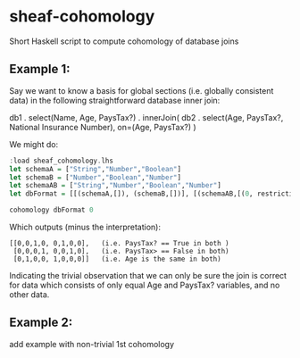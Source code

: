 # sheaf-cohomology
Short Haskell script to compute cohomology of database joins

## Example 1:

Say we want to know a basis for global sections (i.e. globally consistent data) in the following straightforward database inner join:

db1 . select(Name, Age, PaysTax?) . innerJoin( db2 . select(Age, PaysTax?, National Insurance Number), on=(Age, PaysTax?) )

We might do:
```haskell
:load sheaf_cohomology.lhs
let schemaA = ["String","Number","Boolean"]
let schemaB = ["Number","Boolean","Number"]
let schemaAB = ["String","Number","Boolean","Number"]
let dbFormat = [[(schemaA,[]), (schemaB,[])], [(schemaAB,[(0, restrictionMap schemaA schemaAB [(0,0),(1,1),(2,2)]), (1, restrictionMap schemaB schemaAB [(0,1),(1,2),(2,3)])])], []]

cohomology dbFormat 0
```
Which outputs (minus the interpretation):
```
[[0,0,1,0, 0,1,0,0],   (i.e. PaysTax? == True in both )
 [0,0,0,1, 0,0,1,0],   (i.e. PaysTax> == False in both)
 [0,1,0,0, 1,0,0,0]]   (i.e. Age is the same in both)
```
Indicating the trivial observation that we can only be sure the join is correct for data which consists of only equal Age and PaysTax? variables, and no other data.

## Example 2:
<todo> add example with non-trivial 1st cohomology </todo>
